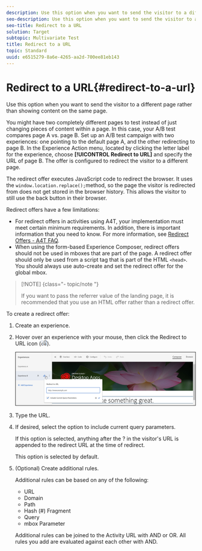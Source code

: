 ```yaml
---
description: Use this option when you want to send the visitor to a different page rather than showing content on the same page.
seo-description: Use this option when you want to send the visitor to a different page rather than showing content on the same page.
seo-title: Redirect to a URL
solution: Target
subtopic: Multivariate Test
title: Redirect to a URL
topic: Standard
uuid: e6515279-8a6e-4265-aa2d-700ee81eb143
---
```


# Redirect to a URL{#redirect-to-a-url}

Use this option when you want to send the visitor to a different page rather than showing content on the same page.

 You might have two completely different pages to test instead of just changing pieces of content within a page. In this case, your A/B test compares page A vs. page B. Set up an A/B test campaign with two experiences: one pointing to the default page A, and the other redirecting to page B. In the Experience Action menu, located by clicking the letter label for the experience, choose **[!UICONTROL Redirect to URL]** and specify the URL of page B. The offer is configured to redirect the visitor to a different page.

The redirect offer executes JavaScript code to redirect the browser. It uses the `window.location.replace();`method, so the page the visitor is redirected from does not get stored in the browser history. This allows the visitor to still use the back button in their browser.

Redirect offers have a few limitations:

* For redirect offers in activities using A4T, your implementation must meet certain minimum requirements. In addition, there is important information that you need to know. For more information, see [Redirect Offers - A4T FAQ](../../c-integrating-target-with-mac/a4t/r-a4t-faq/a4t-faq-redirect-offers.md#concept_21BF213F10E1414A9DCD4A98AF207905). 
* When using the form-based Experience Composer, redirect offers should not be used in mboxes that are part of the page. A redirect offer should only be used from a script tag that is part of the HTML `<head>`. You should always use auto-create and set the redirect offer for the global mbox.

>[!NOTE] {class="- topic/note "}
>
>If you want to pass the referrer value of the landing page, it is recommended that you use an HTML offer rather than a redirect offer.

To create a redirect offer: 

1. Create an experience.
1. Hover over an experience with your mouse, then click the Redirect to URL icon (![](assets/icon_redirect_url.png)).

   ![](assets/exp_actions.png)

1. Type the URL.
1. If desired, select the option to include current query parameters.

   If this option is selected, anything after the ? in the visitor's URL is appended to the redirect URL at the time of redirect.

   This option is selected by default. 
1. (Optional) Create additional rules.

   Additional rules can be based on any of the following:

   * URL 
   * Domain 
   * Path 
   * Hash (#) Fragment 
   * Query 
   * mbox Parameter

   Additional rules can be joined to the Activity URL with AND or OR. All rules you add are evaluated against each other with AND. 
